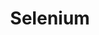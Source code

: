 ---
title: Selenium
categories:
  - web-driver
docs:
  - id: java
    url: https://www.testcontainers.org/modules/webdriver_containers/
    example: |
      ```java
      BrowserWebDriverContainer<?> chrome = new BrowserWebDriverContainer<>();
      ```
description: |
  Selenium is an umbrella project encapsulating a variety of tools and libraries enabling web browser automation. Selenium specifically provides an infrastructure for the W3C WebDriver specification — a platform and language-neutral coding interface compatible with all major web browsers.
---